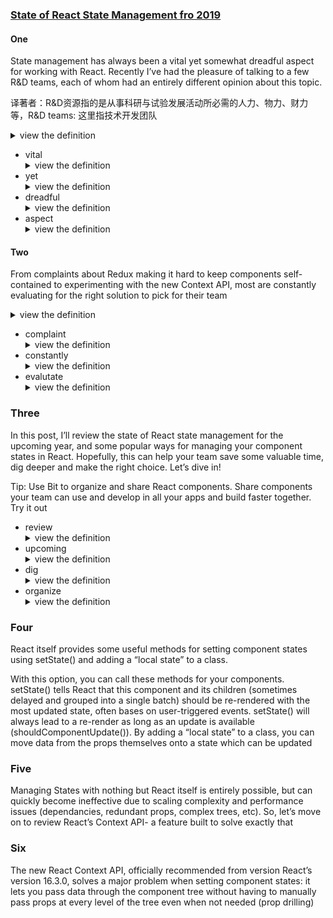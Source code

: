 ### [State of React State Management fro 2019](https://blog.bitsrc.io/state-of-react-state-management-in-2019-779647206bbc)

#### One

State management has always been a vital yet somewhat dreadful aspect for working with React. Recently I’ve had the pleasure of talking to a few R&D teams, each of whom had an entirely different opinion about this topic.   

译著者：R&D资源指的是从事科研与试验发展活动所必需的人力、物力、财力等，R&D teams: 这里指技术开发团队

<details>
<summary>view the definition</summary>
</details>

* vital
  <details>
    <summary>view the definition</summary>
    英 [ˈvaɪtl]  adj. 维持生命所必需的；至关重要的；生机勃勃的
  </details>
* yet
  <details>
    <summary>view the definition</summary>
    英 [jet]  adv. 但是；还；已经；又，再 conj. 然而，但是
  </details>
* dreadful
  <details>
    <summary>view the definition</summary>
    英 [ˈdredfl]  adj. 可怕的；糟糕的
  </details>
* aspect
  <details>
    <summary>view the definition</summary>
    英 [ˈæspekt]   n. 方面；方向；形式
  </details>
#### Two
From complaints about Redux making it hard to keep components self-contained to experimenting with the new Context API, most are constantly evaluating for the right solution to pick for their team
<details>
  <summary>view the definition</summary>
  从关于`Redux`使组件难以维护独立状态的抱怨到尝试新的`Context API`，大多数的人都在不段的评估来为他们的团队选择合适的解决方案。
</details>

* complaint
  <details>
    <summary>view the definition</summary>
    英 [kəmˈpleɪnt]  n. 抱怨，控诉；委屈，怨言
  </details>
* constantly
  <details>
    <summary>view the definition</summary>
    英 [ˈkɒnstəntli] adv. 不断地，时常的
  </details>
* evalutate
  <details>
    <summary>view the definition</summary>
    英 [ɪˈvæljueɪt]  vt. 评价；求...的值（或数）
  </details>

### Three
In this post, I’ll review the state of React state management for the upcoming year, and some popular ways for managing your component states in React. Hopefully, this can help your team save some valuable time, dig deeper and make the right choice. Let’s dive in!

Tip: Use Bit to organize and share React components. Share components your team can use and develop in all your apps and build faster together. Try it out

* review
  <details>
    <summary>view the definition</summary>
    英 [rɪˈvju:] n. 复习；回顾；审核；评论
  </details>
* upcoming
  <details>
    <summary>view the definition</summary>
    英 [ˈʌpkʌmɪŋ] adj. 即将到来的，即将出现的
  </details>
* dig
  <details>
    <summary>view the definition</summary>
    英 [dɪg] vt. 挖掘；探究
  </details>
* organize
  <details>
    <summary>view the definition</summary>
    英 [ˈɔ:gənaɪz] v. 组织；安排；规划
  </details>

### Four
React itself provides some useful methods for setting component states using setState() and adding a “local state” to a class.

With this option, you can call these methods for your components. setState() tells React that this component and its children (sometimes delayed and grouped into a single batch) should be re-rendered with the most updated state, often bases on user-triggered events. setState() will always lead to a re-render as long as an update is available (shouldComponentUpdate()). By adding a “local state” to a class, you can move data from the props themselves onto a state which can be updated

### Five
Managing States with nothing but React itself is entirely possible, but can quickly become ineffective due to scaling complexity and performance issues (dependancies, redundant props, complex trees, etc). So, let’s move on to review React’s Context API- a feature built to solve exactly that

### Six
The new React Context API, officially recommended from version React’s version 16.3.0, solves a major problem when setting component states: it lets you pass data through the component tree without having to manually pass props at every level of the tree even when not needed (prop drilling)
